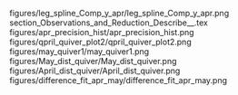 figures/leg_spline_Comp_y_apr/leg_spline_Comp_y_apr.png
section_Observations_and_Reduction_Describe__.tex
figures/apr_precision_hist/apr_precision_hist.png
figures/qpril_quiver_plot2/qpril_quiver_plot2.png
figures/may_quiver1/may_quiver1.png
figures/May_dist_quiver/May_dist_quiver.png
figures/April_dist_quiver/April_dist_quiver.png
figures/difference_fit_apr_may/difference_fit_apr_may.png
